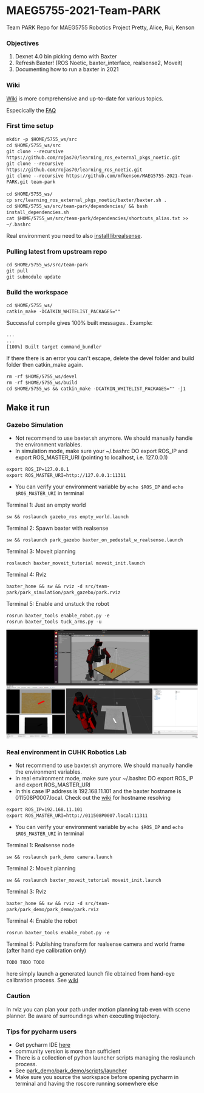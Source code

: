 # MAEG5755-2021-Team-PARK
Team PARK Repo for MAEG5755 Robotics Project
Pretty, Alice, Rui, Kenson


### Objectives
1. Dexnet 4.0 bin picking demo with Baxter
2. Refresh Baxter! (ROS Noetic, baxter_interface, realsense2, Moveit)
3. Documenting how to run a baxter in 2021

### Wiki
[Wiki](https://github.com/mfkenson/MAEG5755-2021-Team-PARK/wiki) is more comprehensive and up-to-date for various topics.

Especically the [FAQ](https://github.com/mfkenson/MAEG5755-2021-Team-PARK/wiki#faq)

### First time setup 
```
mkdir -p $HOME/5755_ws/src
cd $HOME/5755_ws/src
git clone --recursive https://github.com/rojas70/learning_ros_external_pkgs_noetic.git
git clone --recursive https://github.com/rojas70/learning_ros_noetic.git
git clone --recursive https://github.com/mfkenson/MAEG5755-2021-Team-PARK.git team-park

cd $HOME/5755_ws/
cp src/learning_ros_external_pkgs_noetic/baxter/baxter.sh .
cd $HOME/5755_ws/src/team-park/dependencies/ && bash install_dependencies.sh
cat $HOME/5755_ws/src/team-park/dependencies/shortcuts_alias.txt >> ~/.bashrc
```
Real environment you need to also [install librealsense](https://github.com/IntelRealSense/librealsense/blob/master/doc/distribution_linux.md).

### Pulling latest from upstream repo
```
cd $HOME/5755_ws/src/team-park
git pull
git submodule update
```


### Build the workspace
```
cd $HOME/5755_ws/
catkin_make -DCATKIN_WHITELIST_PACKAGES=""
```
Successful compile gives 100% built messages..
Example:
```
...
...
[100%] Built target command_bundler
```
If there there is an error you can't escape, delete the devel folder and build folder then catkin_make again.
```
rm -rf $HOME/5755_ws/devel
rm -rf $HOME/5755_ws/build
cd $HOME/5755_ws && catkin_make -DCATKIN_WHITELIST_PACKAGES="" -j1
```


## Make it run

### Gazebo Simulation

* Not recommend to use baxter.sh anymore. We should manually handle the environment variables.
* In simulation mode, make sure your ~/.bashrc DO export ROS_IP and export ROS_MASTER_URI (pointing to localhost, i.e. 127.0.0.1)
```
export ROS_IP=127.0.0.1
export ROS_MASTER_URI=http://127.0.0.1:11311
```
* You can verify your environment variable by `echo $ROS_IP` and `echo $ROS_MASTER_URI` in terminal

Terminal 1: Just an empty world
```
sw && roslaunch gazebo_ros empty_world.launch
```
Terminal 2: Spawn baxter with realsense
```
sw && roslaunch park_gazebo baxter_on_pedestal_w_realsense.launch
```
Terminal 3: Moveit planning
```
roslaunch baxter_moveit_tutorial moveit_init.launch
```
Terminal 4: Rviz
```
baxter_home && sw && rviz -d src/team-park/park_simulation/park_gazebo/park.rviz
```
Terminal 5: Enable and unstuck the robot
```
rosrun baxter_tools enable_robot.py -e
rosrun baxter_tools tuck_arms.py -u
```

![Alt text](/screenshots/baxter_realsense_gazebo_rviz.png?raw=true "Baxter_D435")

### Real environment in CUHK Robotics Lab

* Not recommend to use baxter.sh anymore. We should manually handle the environment variables.
* In real environment mode, make sure your ~/.bashrc DO export ROS_IP and export ROS_MASTER_URI
* In this case IP address is 192.168.11.101 and the baxter hostname is 011508P0007.local. Check out the [wiki](https://github.com/mfkenson/MAEG5755-2021-Team-PARK/wiki/Baxter-Simulation-and-Real-Robot) for hostname resolving
```
export ROS_IP=192.168.11.101
export ROS_MASTER_URI=http://011508P0007.local:11311
```
* You can verify your environment variable by `echo $ROS_IP` and `echo $ROS_MASTER_URI` in terminal

Terminal 1: Realsense node
```
sw && roslaunch park_demo camera.launch
```
Terminal 2: Moveit planning
```
sw && roslaunch baxter_moveit_tutorial moveit_init.launch
```
Terminal 3: Rviz
```
baxter_home && sw && rviz -d src/team-park/park_demo/park_demo/park.rviz
```
Terminal 4: Enable the robot
```
rosrun baxter_tools enable_robot.py -e
```
Terminal 5: Publishing transform for realsense camera and world frame (after hand eye calibration only)
```
TODO TODO TODO 
```
here simply launch a generated launch file obtained from hand-eye calibration process. See [wiki](https://github.com/mfkenson/MAEG5755-2021-Team-PARK/wiki/Hand-Eye-Calibration)

### Caution
In rviz you can plan your path under motion planning tab even with scene planner. Be aware of surroundings when executing trajectory.

### Tips for pycharm users
* Get pycharm IDE [here](https://www.jetbrains.com/pycharm/download/#section=linux)
* community version is more than sufficient
* There is a collection of python launcher scripts managing the roslaunch process.
* See [park_demo/park_demo/scripts/launcher](https://github.com/mfkenson/MAEG5755-2021-Team-PARK/tree/main/park_demo/park_demo/scripts/launcher)
* Make sure you source the workspace before opening pycharm in terminal and having the roscore running somewhere else